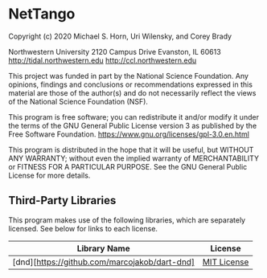 # NetTango

Copyright (c) 2020 Michael S. Horn, Uri Wilensky, and Corey Brady

Northwestern University
2120 Campus Drive
Evanston, IL 60613
http://tidal.northwestern.edu
http://ccl.northwestern.edu

This project was funded in part by the National Science Foundation.  Any opinions, findings and conclusions or recommendations expressed in this material are those of the author(s) and do not necessarily reflect the views of the National Science Foundation (NSF).

This program is free software; you can redistribute it and/or modify it under the terms of the GNU General Public License version 3 as published by the Free Software Foundation.  https://www.gnu.org/licenses/gpl-3.0.en.html

This program is distributed in the hope that it will be useful, but WITHOUT ANY WARRANTY; without even the implied warranty of MERCHANTABILITY or FITNESS FOR A PARTICULAR PURPOSE.  See the GNU General Public License for more details.

## Third-Party Libraries

This program makes use of the following libraries, which are separately licensed.  See below for links to each license.

| Library Name                                  | License                                            |
| --------------------------------------------- | ------------                                       |
| [dnd][https://github.com/marcojakob/dart-dnd] | [MIT License](https://opensource.org/licenses/MIT) |
